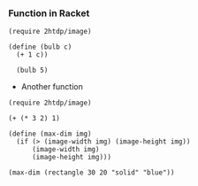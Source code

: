 ### Function in Racket


```rkt
(require 2htdp/image)

(define (bulb c)
  (+ 1 c))

  (bulb 5)
```
- Another function

```rkt
(require 2htdp/image)

(+ (* 3 2) 1)

(define (max-dim img)
  (if (> (image-width img) (image-height img))
      (image-width img)
      (image-height img)))

(max-dim (rectangle 30 20 "solid" "blue"))

```